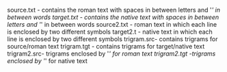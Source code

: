 source.txt - contains the roman text with spaces in between letters and '_' in between words
target.txt - contains the native text with spaces in between letters and '_' in between words
source2.txt - roman text  in which each line is enclosed by two different symbols
target2.t - native text in which each line is enclosed by two different symbols
trigram.src- contains trigrams for source/roman text
trigram.tgt - contains trigrams for target/native text
trigram2.src- trigrams enclosed by '_' for roman text
trigram2.tgt -trigrams enclosed by '_' for native text
